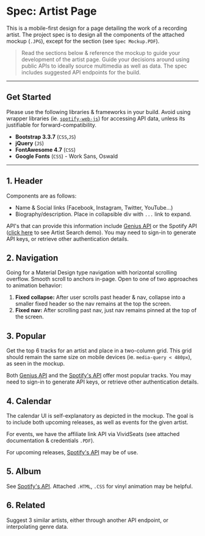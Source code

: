 # Spec: Artist Page

This is a mobile-first design for a page detailing the work of a recording artist. The project spec is to design all the components of the attached mockup (`.JPG`), except for the section (see `Spec Mockup.PDF`).

> Read the sections below & reference the mockup to guide your development of the artist page. Guide your decisions around using public APIs to ideally source multimedia as well as data. The spec includes suggested API endpoints for the build.

----
## Get Started
Please use the following libraries & frameworks in your build. Avoid using wrapper libraries (ie. [`spotify-web-js`](https://github.com/jmperez/spotify-web-api-js)) for accessing API data, unless its justifiable for forward-compatibility. 

* **Bootstrap 3.3.7** (`CSS`,`JS`)
* **jQuery** (`JS`)
* **FontAwesome 4.7** (`CSS`)
* **Google Fonts** (`CSS`) - Work Sans, Oswald

----
## 1. Header
Components are as follows:

* Name & Social links (Facebook, Instagram, Twitter, YouTube...)
* Biography/description. Place in collapsible div with `...` link to expand.

API's that can provide this information include [Genius API](https://docs.genius.com/#artists-h2) or the Spotify API ([click here](http://jsfiddle.net/JMPerez/0u0v7e1b/) to see Artist Search demo). You may need to sign-in to generate API keys, or retrieve other authentication details.


## 2. Navigation
Going for a Material Design type navigation with horizontal scrolling overflow. Smooth scroll to anchors in-page. Open to one of two approaches to animation behavior: 

1. **Fixed collapse:** After user scrolls past header & nav, collapse into a smaller fixed header so the nav remains at the top the screen. 
2. **Fixed nav:** After scrolling past nav, just nav remains pinned at the top of the screen.

## 3. Popular
Get the top 6 tracks for an artist and place in a two-column grid. This grid should remain the same size on mobile devices (ie. `media-query < 480px`), as seen in the mockup.

Both [Genius API](https://docs.genius.com/#artists-h2) and the [Spotify's API](https://developer.spotify.com/web-api/get-artists-top-tracks/) offer most popular tracks. You may need to sign-in to generate API keys, or retrieve other authentication details.

## 4. Calendar
The calendar UI is self-explanatory as depicted in the mockup. The goal is to include both upcoming releases, as well as events for the given artist.

For events, we have the affiliate link API via VividSeats (see attached documentation & credentials `.PDF`).

For upcoming releases, [Spotify's API](https://developer.spotify.com/web-api/get-list-new-releases/) may be of use.


## 5. Album
See [Spotify's API](https://developer.spotify.com/web-api/get-artists-albums/). Attached `.HTML`, `.CSS` for vinyl animation may be helpful.


## 6. Related
Suggest 3 similar artists, either through another API endpoint, or interpolating genre data.